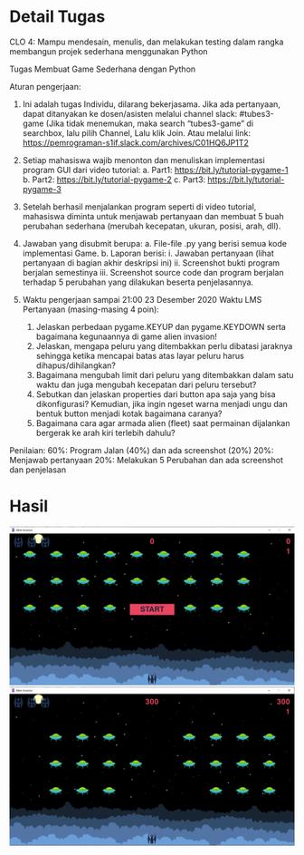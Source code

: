 # Detail Tugas
CLO 4: Mampu mendesain, menulis, dan melakukan testing dalam rangka membangun
projek sederhana menggunakan Python

Tugas Membuat Game Sederhana dengan Python

Aturan pengerjaan:
1. Ini adalah tugas Individu, dilarang bekerjasama. Jika ada pertanyaan, dapat ditanyakan ke
dosen/asisten melalui channel slack: #tubes3-game (Jika tidak menemukan, maka search
“tubes3-game” di searchbox, lalu pilih Channel, Lalu klik Join. Atau melalui link:
https://pemrograman-s1if.slack.com/archives/C01HQ6JP1T2

2. Setiap mahasiswa wajib menonton dan menuliskan implementasi program GUI dari video
tutorial:
    a. Part1: https://bit.ly/tutorial-pygame-1
    b. Part2: https://bit.ly/tutorial-pygame-2
    c. Part3: https://bit.ly/tutorial-pygame-3

3. Setelah berhasil menjalankan program seperti di video tutorial, mahasiswa diminta untuk
menjawab pertanyaan dan membuat 5 buah perubahan sederhana (merubah kecepatan,
ukuran, posisi, arah, dll).

4. Jawaban yang disubmit berupa:
    a. File-file .py yang berisi semua kode implementasi Game.
    b. Laporan berisi:
    i. Jawaban pertanyaan (lihat pertanyaan di bagian akhir deskripsi ini)
    ii. Screenshot bukti program berjalan semestinya
    iii. Screenshot source code dan program berjalan terhadap 5 perubahan yang
    dilakukan beserta penjelasannya.

5. Waktu pengerjaan sampai 21:00 23 Desember 2020 Waktu LMS
Pertanyaan (masing-masing 4 poin):
    1. Jelaskan perbedaan pygame.KEYUP dan pygame.KEYDOWN serta bagaimana kegunaannya di
    game alien invasion!
    2. Jelaskan, mengapa peluru yang ditembakkan perlu dibatasi jaraknya sehingga ketika mencapai
    batas atas layar peluru harus dihapus/dihilangkan?
    3. Bagaimana mengubah limit dari peluru yang ditembakkan dalam satu waktu dan juga
    mengubah kecepatan dari peluru tersebut?
    4. Sebutkan dan jelaskan properties dari button apa saja yang bisa dikonfigurasi? Kemudian, jika
    ingin ngeset warna menjadi ungu dan bentuk button menjadi kotak bagaimana caranya?
    5. Bagaimana cara agar armada alien (fleet) saat permainan dijalankan bergerak ke arah kiri
    terlebih dahulu?

Penilaian:
    60%: Program Jalan (40%) dan ada screenshot (20%)
    20%: Menjawab pertanyaan
    20%: Melakukan 5 Perubahan dan ada screenshot dan penjelasan

# Hasil

![](./AlienInvStart.png)
![](./AlienInvPlay.png)